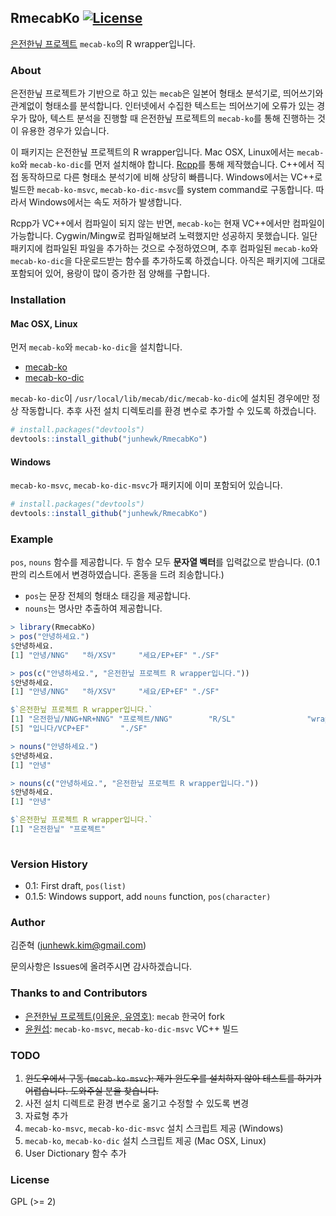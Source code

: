 ## RmecabKo [![License](http://img.shields.io/badge/license-GPL%20%28%3E=%202%29-brightgreen.svg?style=flat)](http://www.gnu.org/licenses/gpl-2.0.html)

[은전한닢 프로젝트](http://eunjeon.blogspot.com/) `mecab-ko`의 R wrapper입니다.

### About

은전한닢 프로젝트가 기반으로 하고 있는 `mecab`은 일본어 형태소 분석기로, 띄어쓰기와 관계없이 형태소를 분석합니다. 인터넷에서 수집한 텍스트는 띄어쓰기에 오류가 있는 경우가 많아, 텍스트 분석을 진행할 때 은전한닢 프로젝트의 `mecab-ko`를 통해 진행하는 것이 유용한 경우가 있습니다.

이 패키지는 은전한닢 프로젝트의 R wrapper입니다. Mac OSX, Linux에서는 `mecab-ko`와 `mecab-ko-dic`를 먼저 설치해야 합니다. [Rcpp](http://dirk.eddelbuettel.com/code/rcpp.html)를 통해 제작했습니다. C++에서 직접 동작하므로 다른 형태소 분석기에 비해 상당히 빠릅니다. Windows에서는 VC++로 빌드한 `mecab-ko-msvc`, `mecab-ko-dic-msvc`를 system command로 구동합니다. 따라서 Windows에서는 속도 저하가 발생합니다.

Rcpp가 VC++에서 컴파일이 되지 않는 반면, `mecab-ko`는 현재 VC++에서만 컴파일이 가능합니다. Cygwin/Mingw로 컴파일해보려 노력했지만 성공하지 못했습니다. 일단 패키지에 컴파일된 파일을 추가하는 것으로 수정하였으며, 추후 컴파일된 `mecab-ko`와 `mecab-ko-dic`을 다운로드받는 함수를 추가하도록 하겠습니다. 아직은 패키지에 그대로 포함되어 있어, 용랑이 많이 증가한 점 양해를 구합니다.

### Installation

#### Mac OSX, Linux

먼저 `mecab-ko`와 `mecab-ko-dic`을 설치합니다.

* [mecab-ko](https://bitbucket.org/eunjeon/mecab-ko)
* [mecab-ko-dic](https://bitbucket.org/eunjeon/mecab-ko-dic)

`mecab-ko-dic`이 `/usr/local/lib/mecab/dic/mecab-ko-dic`에 설치된 경우에만 정상 작동합니다. 추후 사전 설치 디렉토리를 환경 변수로 추가할 수 있도록 하겠습니다.

```r
# install.packages("devtools")
devtools::install_github("junhewk/RmecabKo")
```

#### Windows

`mecab-ko-msvc`, `mecab-ko-dic-msvc`가 패키지에 이미 포함되어 있습니다.

```r
# install.packages("devtools")
devtools::install_github("junhewk/RmecabKo")
```

### Example

`pos`, `nouns` 함수를 제공합니다. 두 함수 모두 **문자열 벡터**를 입력값으로 받습니다. (0.1판의 리스트에서 변경하였습니다. 혼동을 드려 죄송합니다.)

* `pos`는 문장 전체의 형태소 태깅을 제공합니다.
* `nouns`는 명사만 추출하여 제공합니다.

```r
> library(RmecabKo)
> pos("안녕하세요.")
$안녕하세요.
[1] "안녕/NNG"   "하/XSV"     "세요/EP+EF" "./SF"      

> pos(c("안녕하세요.", "은전한닢 프로젝트 R wrapper입니다."))
$안녕하세요.
[1] "안녕/NNG"   "하/XSV"     "세요/EP+EF" "./SF"      

$`은전한닢 프로젝트 R wrapper입니다.`
[1] "은전한닢/NNG+NR+NNG" "프로젝트/NNG"        "R/SL"                "wrapper/SL"         
[5] "입니다/VCP+EF"       "./SF"               

> nouns("안녕하세요.")
$안녕하세요.
[1] "안녕"

> nouns(c("안녕하세요.", "은전한닢 프로젝트 R wrapper입니다."))
$안녕하세요.
[1] "안녕"

$`은전한닢 프로젝트 R wrapper입니다.`
[1] "은전한닢" "프로젝트"
              
```

### Version History

* 0.1: First draft, `pos(list)`
* 0.1.5: Windows support, add `nouns` function, `pos(character)`

### Author

김준혁 (junhewk.kim@gmail.com)

문의사항은 Issues에 올려주시면 감사하겠습니다.

### Thanks to and Contributors

* [은전한닢 프로젝트(이용운, 유영호)](http://eunjeon.blogspot.com/): `mecab` 한국어 fork 
* [윤원섭](www.github.com/Pusnow): `mecab-ko-msvc`, `mecab-ko-dic-msvc` VC++ 빌드

### TODO

1. <del>윈도우에서 구동 (`mecab-ko-msvc`): 제가 윈도우를 설치하지 않아 테스트를 하기가 어렵습니다. 도와주실 분을 찾습니다.</del>
2. 사전 설치 디렉트로 환경 변수로 옮기고 수정할 수 있도록 변경
3. 자료형 추가
4. `mecab-ko-msvc`, `mecab-ko-dic-msvc` 설치 스크립트 제공 (Windows)
5. `mecab-ko`, `mecab-ko-dic` 설치 스크립트 제공 (Mac OSX, Linux)
6. User Dictionary 함수 추가

### License

GPL (>= 2)

